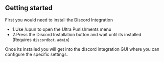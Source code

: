 ## Getting started
First you would need to install the Discord Integration
* 1.Use /upun to open the Ultra Punishments menu
* 2.Press the Discord Installation button and wait until its installed
       (Requires ``discordbot.admin``)
 
Once its installed you will get into the discord integration GUI where you can configure the specific settings.
  